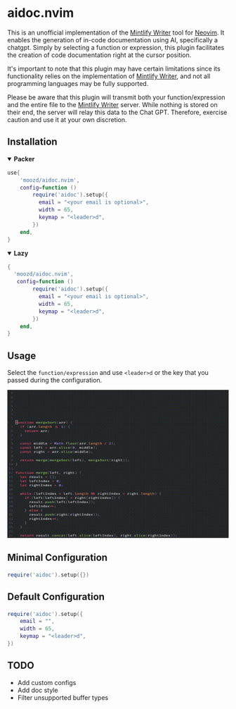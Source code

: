 # aidoc.nvim

This is an unofficial implementation of the [Mintlify Writer](https://github.com/mintlify/writer) tool for [Neovim](https://github.com/neovim/neovim). It enables the generation of in-code documentation using AI, specifically a chatgpt. Simply by selecting a function or expression, this plugin facilitates the creation of code documentation right at the cursor position.

It's important to note that this plugin may have certain limitations since its functionality relies on the implementation of [Mintlify Writer](https://github.com/mintlify/writer), and not all programming languages may be fully supported.

Please be aware that this plugin will transmit both your function/expression and the entire file to the [Mintlify Writer](https://github.com/mintlify/writer) server. While nothing is stored on their end, the server will relay this data to the Chat GPT. Therefore, exercise caution and use it at your own discretion.

## Installation

<details open=true><summary><b>Packer</b></summary>

```lua
use{
    'moozd/aidoc.nvim',
    config=function ()
        require('aidoc').setup({
          email = "<your email is optional>",
          width = 65,
          keymap = "<leader>d",
        })
    end,
}
```

</details>

<details open=true> <summary><b>Lazy</b></summary>

```lua
{
  'moozd/aidoc.nvim',
   config=function ()
        require('aidoc').setup({
          email = "<your email is optional>",
          width = 65,
          keymap = "<leader>d",
        })
    end,
}
```

</details>

## Usage

Select the `function/expression` and use `<leader>d` or the key that you passed during the configuration.

![](https://github.com/moozd/aidoc.nvim/blob/master/aidoc.gif)

## Minimal Configuration

```lua
require('aidoc').setup({})

```

## Default Configuration

```lua
require('aidoc').setup({
    email = "",
    width = 65,
    keymap = "<leader>d",
})

```

## TODO

- Add custom configs
- Add doc style
- Filter unsupported buffer types
